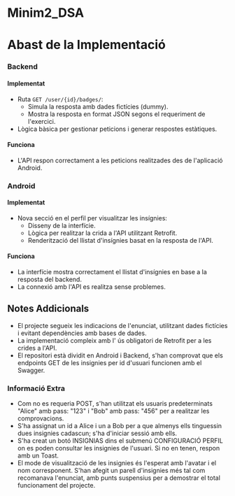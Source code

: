 # Minim2_DSA

# Abast de la Implementació

### Backend
#### Implementat
- Ruta `GET /user/{id}/badges/`:
  - Simula la resposta amb dades fictícies (dummy).
  - Mostra la resposta en format JSON segons el requeriment de l'exercici.
- Lògica bàsica per gestionar peticions i generar respostes estàtiques.

#### Funciona
- L'API respon correctament a les peticions realitzades des de l'aplicació Android.

### Android
#### Implementat
- Nova secció en el perfil per visualitzar les insígnies:
  - Disseny de la interfície.
  - Lògica per realitzar la crida a l'API utilitzant Retrofit.
  - Renderització del llistat d'insígnies basat en la resposta de l'API.

#### Funciona
- La interfície mostra correctament el llistat d'insígnies en base a la resposta del backend.
- La connexió amb l'API es realitza sense problemes.

## Notes Addicionals
- El projecte segueix les indicacions de l'enunciat, utilitzant dades fictícies i evitant dependències amb bases de dades.
- La implementació compleix amb l' ús obligatori de Retrofit per a les crides a l'API.
- El repositori està dividit en Android i Backend, s'han comprovat que els endpoints GET de les insignies per id d'usuari funcionen amb el Swagger.

### Informació Extra
- Com no es requeria POST, s'han utilitzat els usuaris predeterminats "Alice" amb pass: "123" i "Bob" amb pass: "456" per a realitzar les comprovacions.
- S'ha assignat un id a Alice i un a Bob per a que almenys ells tinguessin dues insignies cadascun; s'ha d'iniciar sessió amb ells.
- S'ha creat un botó INSIGNIAS dins el submenú CONFIGURACIÓ PERFIL on es poden consultar les insignies de l'usuari. Si no en tenen, respon amb un Toast.
- El mode de visualització de les insignies és l'esperat amb l'avatar i el nom corresponent. S'han afegit un parell d'insignies més tal com recomanava l'enunciat, amb punts suspensius per a demostrar el total funcionament del projecte.


